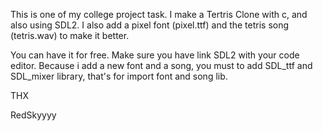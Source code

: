 This is one of my college project task. I make a Tertris Clone with c, and also using SDL2. 
I also add a pixel font (pixel.ttf) and the tetris song (tetris.wav) to make it better.

You can have it for free.
Make sure you have link SDL2 with your code editor.
Because i add a new font and a song, you must to add SDL_ttf and SDL_mixer library, 
that's for import font and song lib.

THX 

RedSkyyyy
